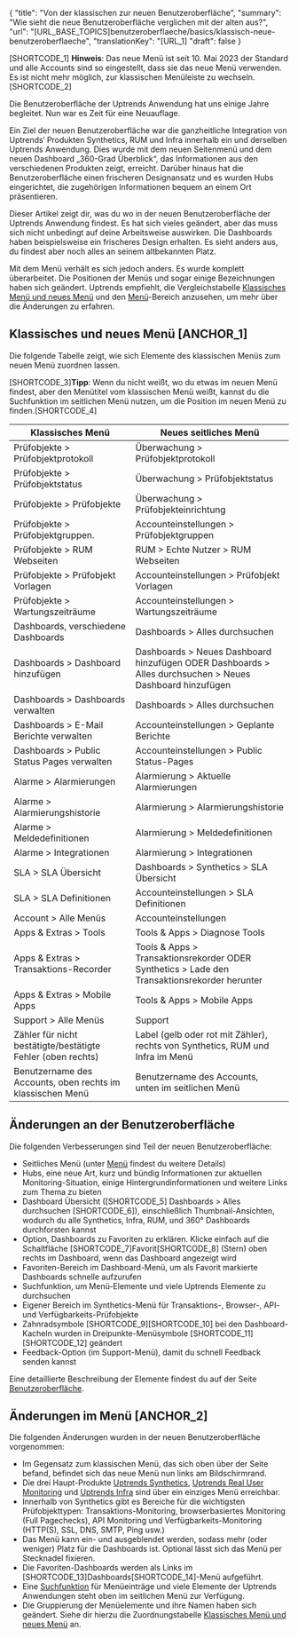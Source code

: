 ﻿{
  "title": "Von der klassischen zur neuen Benutzeroberfläche",
  "summary": "Wie sieht die neue Benutzeroberfläche verglichen mit der alten aus?",
  "url": "[URL_BASE_TOPICS]benutzeroberflaeche/basics/klassisch-neue-benutzeroberflaeche",
  "translationKey": "[URL_1]
  "draft": false
}

[SHORTCODE_1] **Hinweis**: Das neue Menü ist seit 10. Mai 2023 der Standard und alle Accounts sind so eingestellt, dass sie das neue Menü verwenden. Es ist nicht mehr möglich, zur klassischen Menüleiste zu wechseln. [SHORTCODE_2]

Die Benutzeroberfläche der Uptrends Anwendung hat uns einige Jahre begleitet. Nun war es Zeit für eine Neuauflage.

Ein Ziel der neuen Benutzeroberfläche war die ganzheitliche Integration von Uptrends‘ Produkten Synthetics, RUM und Infra innerhalb ein und derselben Uptrends Anwendung. Dies wurde mit dem neuen Seitenmenü und dem neuen Dashboard „360-Grad Überblick“, das Informationen aus den verschiedenen Produkten zeigt, erreicht. Darüber hinaus hat die Benutzeroberfläche einen frischeren Designansatz und es wurden Hubs eingerichtet, die zugehörigen Informationen bequem an einem Ort präsentieren.

Dieser Artikel zeigt dir, was du wo in der neuen Benutzeroberfläche der Uptrends Anwendung findest. Es hat sich vieles geändert, aber das muss sich nicht unbedingt auf deine Arbeitsweise auswirken. Die Dashboards haben beispielsweise ein frischeres Design erhalten. Es sieht anders aus, du findest aber noch alles an seinem altbekannten Platz.

Mit dem Menü verhält es sich jedoch anders. Es wurde komplett überarbeitet. Die Positionen der Menüs und sogar einige Bezeichnungen haben sich geändert. Uptrends empfiehlt, die Vergleichstabelle [Klassisches Menü und neues Menü]([LINK_URL_1]) und den [Menü]([LINK_URL_2])-Bereich anzusehen, um mehr über die Änderungen zu erfahren.

## Klassisches und neues Menü [ANCHOR_1]

Die folgende Tabelle zeigt, wie sich Elemente des klassischen Menüs zum neuen Menü zuordnen lassen.

[SHORTCODE_3]**Tipp**: Wenn du nicht weißt, wo du etwas im neuen Menü findest, aber den Menütitel vom klassischen Menü weißt, kannst du die Suchfunktion im seitlichen Menü nutzen, um die Position im neuen Menü zu finden.[SHORTCODE_4]

|Klassisches Menü                                      |Neues seitliches Menü                                                                   |
|--------------------------------------------------|--------------------------------------------------------------------------------|
|Prüfobjekte > Prüfobjektprotokoll                            |Überwachung > Prüfobjektprotokoll                                                        |
|Prüfobjekte > Prüfobjektstatus                         |Überwachung > Prüfobjektstatus                                                     |
|Prüfobjekte > Prüfobjekte                               |Überwachung > Prüfobjekteinrichtung                                                      |
|Prüfobjekte > Prüfobjektgruppen.                         |Accounteinstellungen > Prüfobjektgruppen                                                  |
|Prüfobjekte > RUM Webseiten                           |RUM > Echte Nutzer > RUM Webseiten                                                 |
|Prüfobjekte > Prüfobjekt Vorlagen                      |Accounteinstellungen > Prüfobjekt Vorlagen                                               |
|Prüfobjekte > Wartungszeiträume                    |Accounteinstellungen > Wartungszeiträume                                             |
|Dashboards, verschiedene Dashboards                    |Dashboards > Alles durchsuchen                                                         |
|Dashboards > Dashboard hinzufügen                        |Dashboards > Neues Dashboard hinzufügen ODER Dashboards > Alles durchsuchen > Neues Dashboard hinzufügen |
|Dashboards > Dashboards verwalten                    |Dashboards > Alles durchsuchen                                                         |
|Dashboards > E-Mail Berichte verwalten             |Accounteinstellungen > Geplante Berichte                                               |
|Dashboards > Public Status Pages verwalten           |Accounteinstellungen > Public Status-Pages                                            |
|Alarme > Alarmierungen                             |Alarmierung > Aktuelle Alarmierungen                                                 |
|Alarme > Alarmierungshistorie                                |Alarmierung > Alarmierungshistorie                                                        |
|Alarme > Meldedefinitionen                        |Alarmierung > Meldedefinitionen                                                    |
|Alarme > Integrationen                             |Alarmierung > Integrationen                                                         |
|SLA > SLA Übersicht                                |Dashboards > Synthetics > SLA Übersicht                                          |
|SLA > SLA Definitionen                             |Accounteinstellungen > SLA Definitionen                                                 |
|Account > Alle Menüs                               |Accounteinstellungen                                                                   |
|Apps & Extras > Tools                             |Tools & Apps > Diagnose Tools                                                 |
|Apps & Extras > Transaktions-Recorder              |Tools & Apps > Transaktionsrekorder ODER Synthetics > Lade den Transaktionsrekorder herunter |
|Apps & Extras > Mobile Apps                       |Tools & Apps > Mobile Apps                                                      |
|Support > Alle Menüs                               |Support                                                                         |
|Zähler für nicht bestätigte/bestätigte Fehler (oben rechts)   |Label (gelb oder rot mit Zähler), rechts von Synthetics, RUM und Infra im Menü |
|Benutzername des Accounts, oben rechts im klassischen Menü  |Benutzername des Accounts, unten im seitlichen Menü                                    |

## Änderungen an der Benutzeroberfläche

Die folgenden Verbesserungen sind Teil der neuen Benutzeroberfläche:

- Seitliches Menü (unter [Menü]([LINK_URL_3]) findest du weitere Details)
- Hubs, eine neue Art, kurz und bündig Informationen zur aktuellen Monitoring-Situation, einige Hintergrundinformationen und weitere Links zum Thema zu bieten
- Dashboard Übersicht ([SHORTCODE_5] Dashboards > Alles durchsuchen [SHORTCODE_6]), einschließlich Thumbnail-Ansichten, wodurch du alle Synthetics, Infra, RUM, und 360° Dashboards durchforsten kannst
- Option, Dashboards zu Favoriten zu erklären. Klicke einfach auf die Schaltfläche [SHORTCODE_7]Favorit[SHORTCODE_8] (Stern) oben rechts im Dashboard, wenn das Dashboard angezeigt wird
- Favoriten-Bereich im Dashboard-Menü, um als Favorit markierte Dashboards schnelle aufzurufen
- Suchfunktion, um Menü-Elemente und viele Uptrends Elemente zu durchsuchen
- Eigener Bereich im Synthetics-Menü für Transaktions-, Browser-, API- und Verfügbarkeits-Prüfobjekte
- Zahnradsymbole [SHORTCODE_9][SHORTCODE_10] bei den Dashboard-Kacheln wurden in Dreipunkte-Menüsymbole [SHORTCODE_11][SHORTCODE_12] geändert
- Feedback-Option (im Support-Menü), damit du schnell Feedback senden kannst

Eine detaillierte Beschreibung der Elemente findest du auf der Seite [Benutzeroberfläche]([LINK_URL_4]).

## Änderungen im Menü [ANCHOR_2]

Die folgenden Änderungen wurden in der neuen Benutzeroberfläche vorgenommen:

- Im Gegensatz zum klassischen Menü, das sich oben über der Seite befand, befindet sich das neue Menü nun links am Bildschirmrand.
- Die drei Haupt-Produkte [Uptrends Synthetics]([LINK_URL_5]), [Uptrends Real User Monitoring]([LINK_URL_6]) und [Uptrends Infra]([LINK_URL_7]) sind über ein einziges Menü erreichbar.
- Innerhalb von Synthetics gibt es Bereiche für die wichtigsten Prüfobjekttypen: Transaktions-Monitoring, browserbasiertes Monitoring (Full Pagechecks), API Monitoring und Verfügbarkeits-Monitoring (HTTP(S), SSL, DNS, SMTP, Ping usw.)
- Das Menü kann ein- und ausgeblendet werden, sodass mehr (oder weniger) Platz für die Dashboards ist. Optional lässt sich das Menü per Stecknadel fixieren.
- Die Favoriten-Dashboards werden als Links im [SHORTCODE_13]Dashboards[SHORTCODE_14]-Menü aufgeführt.
- Eine [Suchfunktion]([LINK_URL_8]) für Menüeinträge und viele Elemente der Uptrends Anwendungen steht oben im seitlichen Menü zur Verfügung.
- Die Gruppierung der Menüelemente und ihre Namen haben sich geändert. Siehe dir hierzu die Zuordnungstabelle [Klassisches Menü und neues Menü]([LINK_URL_9]) an.


